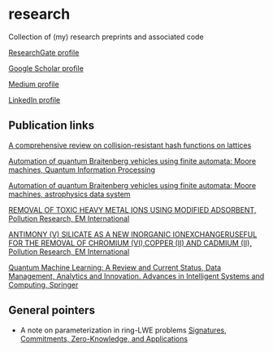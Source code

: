 # research
Collection of (my) research preprints and associated code

[ResearchGate profile](https://www.researchgate.net/profile/Nimish_Mishra)

[Google Scholar profile](https://scholar.google.com/citations?user=LWFyS-gAAAAJ&hl=en&authuser=1)

[Medium profile](https://medium.com/@neelam.nimish)

[LinkedIn profile](https://www.linkedin.com/in/nimish-mishra-2ab313106/)

## Publication links

[A comprehensive review on collision-resistant hash functions on lattices](https://www.sciencedirect.com/science/article/abs/pii/S2214212621000296)

[Automation of quantum Braitenberg vehicles using finite automata: Moore machines, Quantum Information Processing](https://link.springer.com/article/10.1007/s11128-019-2512-2)


[Automation of quantum Braitenberg vehicles using finite automata: Moore machines, astrophysics data system](https://ui.adsabs.harvard.edu/abs/2019QuIP...19...17M/abstract)

[REMOVAL OF TOXIC HEAVY METAL IONS USING MODIFIED ADSORBENT, Pollution Research, EM International](http://www.envirobiotechjournals.com/article_abstract.php?aid=8650&iid=248&jid=4)

[ANTIMONY (V) SILICATE AS A NEW INORGANIC IONEXCHANGERUSEFUL FOR THE REMOVAL OF CHROMIUM (VI),COPPER (II) AND CADMIUM (II), Pollution Research, EM International](http://www.envirobiotechjournals.com/article_abstract.php?aid=8207&iid=239&jid=4)

[Quantum Machine Learning: A Review and Current Status, Data Management, Analytics and Innovation. Advances in Intelligent Systems and Computing, Springer](https://link.springer.com/chapter/10.1007%2F978-981-15-5619-7_8)

## General pointers

- A note on parameterization in ring-LWE problems [Signatures, Commitments, Zero-Knowledge, and Applications](https://www.youtube.com/watch?v=N5nKGtugxYY&t=30s) 